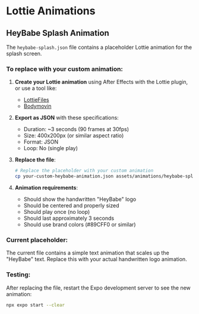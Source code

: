# Lottie Animations

## HeyBabe Splash Animation

The `heybabe-splash.json` file contains a placeholder Lottie animation for the splash screen.

### To replace with your custom animation:

1. **Create your Lottie animation** using After Effects with the Lottie plugin, or use a tool like:
   - [LottieFiles](https://lottiefiles.com/)
   - [Bodymovin](https://github.com/airbnb/lottie-web)

2. **Export as JSON** with these specifications:
   - Duration: ~3 seconds (90 frames at 30fps)
   - Size: 400x200px (or similar aspect ratio)
   - Format: JSON
   - Loop: No (single play)

3. **Replace the file**:
   ```bash
   # Replace the placeholder with your custom animation
   cp your-custom-heybabe-animation.json assets/animations/heybabe-splash.json
   ```

4. **Animation requirements**:
   - Should show the handwritten "HeyBabe" logo
   - Should be centered and properly sized
   - Should play once (no loop)
   - Should last approximately 3 seconds
   - Should use brand colors (#89CFF0 or similar)

### Current placeholder:
The current file contains a simple text animation that scales up the "HeyBabe" text. Replace this with your actual handwritten logo animation.

### Testing:
After replacing the file, restart the Expo development server to see the new animation:
```bash
npx expo start --clear
```

